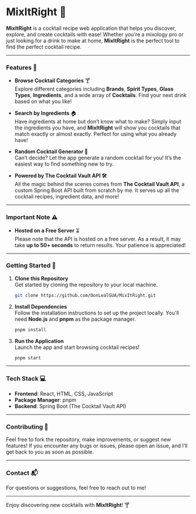 
# **MixItRight 🍹**

**MixItRight** is a cocktail recipe web application that helps you discover, explore, and create cocktails with ease! Whether you're a mixology pro or just looking for a drink to make at home, **MixItRight** is the perfect tool to find the perfect cocktail recipe.

---

### **Features 🌟**

- **Browse Cocktail Categories** 🍸  
  Explore different categories including **Brands**, **Spirit Types**, **Glass Types**, **Ingredients**, and a wide array of **Cocktails**. Find your next drink based on what you like!

- **Search by Ingredients** 🏠  
  Have ingredients at home but don’t know what to make? Simply input the ingredients you have, and **MixItRight** will show you cocktails that match exactly or almost exactly. Perfect for using what you already have!

- **Random Cocktail Generator 🎲**  
  Can’t decide? Let the app generate a random cocktail for you! It’s the easiest way to find something new to try.

- **Powered by The Cocktail Vault API 🛠️**  
  All the magic behind the scenes comes from **The Cocktail Vault API**, a custom Spring Boot API built from scratch by me. It serves up all the cocktail recipes, ingredient data, and more!

---

### **Important Note ⚠️**

- **Hosted on a Free Server** ⏳  
  Please note that the API is hosted on a free server. As a result, it may take **up to 50+ seconds** to return results. Your patience is appreciated!

---

### **Getting Started 🚀**

1. **Clone this Repository**  
   Get started by cloning the repository to your local machine.
   ```bash
   git clone https://github.com/DonLealGUA/MixItRight.git
   ```

2. **Install Dependencies**  
   Follow the installation instructions to set up the project locally. You'll need **Node.js** and **pnpm** as the package manager.
   ```bash
   pnpm install
   ```

3. **Run the Application**  
   Launch the app and start browsing cocktail recipes!
   ```bash
   pnpm start
   ```

---

### **Tech Stack 💻**

- **Frontend**: React, HTML, CSS, JavaScript
- **Package Manager**: pnpm
- **Backend**: Spring Boot (The Cocktail Vault API)

---

### **Contributing 🤝**

Feel free to fork the repository, make improvements, or suggest new features! If you encounter any bugs or issues, please open an issue, and I’ll get back to you as soon as possible.

---

### **Contact 📬**

For questions or suggestions, feel free to reach out to me!

---

Enjoy discovering new cocktails with **MixItRight**! 🍸
